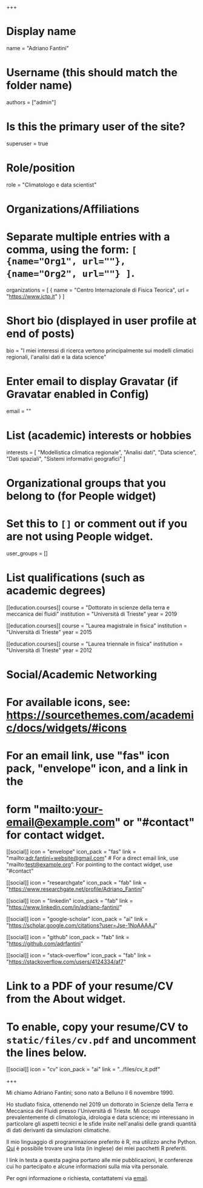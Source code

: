 +++
# Display name
name = "Adriano Fantini"

# Username (this should match the folder name)
authors = ["admin"]

# Is this the primary user of the site?
superuser = true

# Role/position
role = "Climatologo e data scientist"

# Organizations/Affiliations
#   Separate multiple entries with a comma, using the form: `[ {name="Org1", url=""}, {name="Org2", url=""} ]`.
organizations = [ { name = "Centro Internazionale di Fisica Teorica", url = "https://www.ictp.it" } ]

# Short bio (displayed in user profile at end of posts)
bio = "I miei interessi di ricerca vertono principalmente sui modelli climatici regionali, l'analisi dati e la data science"

# Enter email to display Gravatar (if Gravatar enabled in Config)
email = ""

# List (academic) interests or hobbies
interests = [
  "Modellistica climatica regionale",
  "Analisi dati",
  "Data science",
  "Dati spaziali",
  "Sistemi informativi geografici"
]

# Organizational groups that you belong to (for People widget)
#   Set this to `[]` or comment out if you are not using People widget.
user_groups = []

# List qualifications (such as academic degrees)
[[education.courses]]
  course = "Dottorato in scienze della terra e meccanica dei fluidi"
  institution = "Università di Trieste"
  year = 2019

[[education.courses]]
  course = "Laurea magistrale in fisica"
  institution = "Università di Trieste"
  year = 2015

[[education.courses]]
  course = "Laurea triennale in fisica"
  institution = "Università di Trieste"
  year = 2012

# Social/Academic Networking
# For available icons, see: https://sourcethemes.com/academic/docs/widgets/#icons
#   For an email link, use "fas" icon pack, "envelope" icon, and a link in the
#   form "mailto:your-email@example.com" or "#contact" for contact widget.

[[social]]
  icon = "envelope"
  icon_pack = "fas"
  link = "mailto:adr.fantini+website@gmail.com"  # For a direct email link, use "mailto:test@example.org". For pointing to the contact widget, use "#contact"

[[social]]
  icon = "researchgate"
  icon_pack = "fab"
  link = "https://www.researchgate.net/profile/Adriano_Fantini"
  
[[social]]
  icon = "linkedin"
  icon_pack = "fab"
  link = "https://www.linkedin.com/in/adriano-fantini/"

[[social]]
  icon = "google-scholar"
  icon_pack = "ai"
  link = "https://scholar.google.com/citations?user=Jse-1NoAAAAJ"

[[social]]
  icon = "github"
  icon_pack = "fab"
  link = "https://github.com/adrfantini"
  
[[social]]
  icon = "stack-overflow"
  icon_pack = "fab"
  link = "https://stackoverflow.com/users/4124334/af7"

# Link to a PDF of your resume/CV from the About widget.
# To enable, copy your resume/CV to `static/files/cv.pdf` and uncomment the lines below.
[[social]]
  icon = "cv"
  icon_pack = "ai"
  link = "../files/cv_it.pdf"

+++

Mi chiamo Adriano Fantini; sono nato a Belluno il 6 novembre 1990.

Ho studiato fisica, ottenendo nel 2019 un dottorato in Scienze della Terra e Meccanica dei Fluidi presso l'Università di Trieste. Mi occupo prevalentemente di climatologia, idrologia e data science; mi interessano in particolare gli aspetti tecnici e le sfide insite nell'analisi delle grandi quantità di dati derivanti da simulazioni climatiche.

Il mio linguaggio di programmazione preferito è R, ma utilizzo anche Python. [Qui](https://adrfantini.github.io/r-packages/) è possibile trovare una lista (in inglese) dei miei pacchetti R preferiti.

I link in testa a questa pagina portano alle mie pubblicazioni, le conferenze cui ho partecipato e alcune informazioni sulla mia vita personale.

Per ogni informazione o richiesta, contattatemi via [email](mailto:adr.fantini+website@gmail.com).

